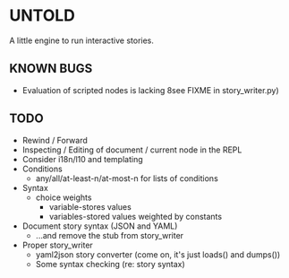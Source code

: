 UNTOLD
======

A little engine to run interactive stories. 

KNOWN BUGS
----------

* Evaluation of scripted nodes is lacking 8see FIXME in story_writer.py)

TODO
----

* Rewind / Forward
* Inspecting / Editing of document / current node in the REPL
* Consider i18n/l10 and templating
* Conditions
  * any/all/at-least-n/at-most-n for lists of conditions
* Syntax
  * choice weights
    * variable-stores values
    * variables-stored values weighted by constants
* Document story syntax (JSON and YAML)
  * ...and remove the stub from story_writer
* Proper story_writer
  * yaml2json story converter (come on, it's just loads() and dumps())
  * Some syntax checking (re: story syntax)

